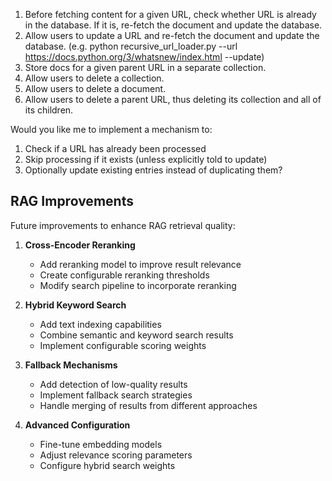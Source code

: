 1. Before fetching content for a given URL, check whether URL is already in the database. If it is, re-fetch the document and update the database.
2. Allow users to update a URL and re-fetch the document and update the database. (e.g. python recursive_url_loader.py --url https://docs.python.org/3/whatsnew/index.html --update)
3. Store docs for a given parent URL in a separate collection.
4. Allow users to delete a collection.
5. Allow users to delete a document.
6. Allow users to delete a parent URL, thus deleting its collection and all of its children.

Would you like me to implement a mechanism to:

1. Check if a URL has already been processed
2. Skip processing if it exists (unless explicitly told to update)
3. Optionally update existing entries instead of duplicating them?

## RAG Improvements

Future improvements to enhance RAG retrieval quality:

1. **Cross-Encoder Reranking**

   - Add reranking model to improve result relevance
   - Create configurable reranking thresholds
   - Modify search pipeline to incorporate reranking

2. **Hybrid Keyword Search**

   - Add text indexing capabilities
   - Combine semantic and keyword search results
   - Implement configurable scoring weights

3. **Fallback Mechanisms**

   - Add detection of low-quality results
   - Implement fallback search strategies
   - Handle merging of results from different approaches

4. **Advanced Configuration**
   - Fine-tune embedding models
   - Adjust relevance scoring parameters
   - Configure hybrid search weights

